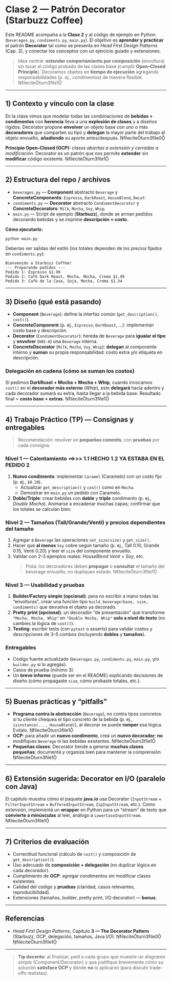 
# Clase 2 — Patrón **Decorator** (Starbuzz Coffee)

Este README acompaña a la **Clase 2** y al código de ejemplo en Python (`beverages.py`, `condiments.py`, `main.py`). El objetivo es **aprender y practicar** el patrón **Decorator** tal como se presenta en *Head First Design Patterns* (Cap. 3), y conectar los conceptos con un ejercicio guiado y extensiones.

> Idea central: **extender comportamiento por composición** (envoltura) sin tocar el código probado de las clases base (cumplir **Open–Closed Principle**). Decoramos objetos en **tiempo de ejecución** agregando responsabilidades (p. ej., condimentos) de manera flexible. fileciteturn3file1

---

## 1) Contexto y vínculo con la clase

En la clase vimos que modelar todas las combinaciones de **bebidas + condimentos** con **herencia** lleva a una **explosión de clases** y a diseños rígidos. Decorator propone **envolver** un objeto base con uno o más **decoradores** que comparten su tipo y **delegan** la mayor parte del trabajo al objeto envuelto, **añadiendo** su aporte antes/después. fileciteturn3file0

**Principio Open–Closed (OCP):** *clases abiertas a extensión y cerradas a modificación*. Decorator es un patrón que nos permite **extender** sin **modificar** código existente. fileciteturn3file1

---

## 2) Estructura del repo / archivos

- `beverages.py` — **Component** abstracto `Beverage` y **ConcreteComponents**: `Espresso`, `DarkRoast`, `HouseBlend`, `Decaf`.  
- `condiments.py` — **Decorator** abstracto `CondimentDecorator` y **ConcreteDecorators**: `Milk`, `Mocha`, `Soy`, `Whip`.  
- `main.py` — Script de ejemplo (**Starbuzz**), donde se arman pedidos decorando bebidas y se imprime **descripción + costo**.

**Cómo ejecutarlo:**

```bash
python main.py
```

Deberías ver salidas del estilo (los totales dependen de los precios fijados en `condiments.py`):

```
Bienvenido a Starbuzz Coffee!
--- Preparando pedidos ---
Pedido 1: Espresso $1.99
Pedido 2: Café Dark Roast, Mocha, Mocha, Crema $1.49
Pedido 3: Café de la Casa, Soja, Mocha, Crema $1.34
```

---

## 3) Diseño (qué está pasando)

- **Component** (`Beverage`): define la interfaz común (`get_description()`, `cost()`).
- **ConcreteComponent** (p. ej., `Espresso`, `DarkRoast`, …): implementan costo base y descripción.
- **Decorator** (`CondimentDecorator`): hereda de `Beverage` para **igualar el tipo** y **envolver** (`HAS-A`) una `Beverage` interna.  
- **ConcreteDecorator** (`Milk`, `Mocha`, `Soy`, `Whip`): **delegan** al componente interno y **suman** su propia responsabilidad: costo extra y/o etiqueta en descripción.

### Delegación en cadena (cómo se suman los costos)
Si pedimos **DarkRoast + Mocha + Mocha + Whip**, cuando invocamos `cost()` en el **decorador más externo** (*Whip*), este **delegará** hacia adentro y cada decorador sumará su extra, hasta llegar a la bebida base. Resultado final = **costo base + extras**. fileciteturn3file1

---

## 4) Trabajo Práctico (TP) — Consignas y entregables

> Recomendación: resolver en **pequeños commits**, con **pruebas** por cada consigna.

### Nivel 1 — Calentamiento     ==>>> 1.1 HECHO     1.2 YA ESTABA EN EL PEDIDO 2
1. **Nuevo condimento**: implementar `Caramel` (Caramelo) con un costo fijo (p. ej., `$0.20`).  
   - Actualizar `get_description()` y `cost()` como en `Mocha`.  
   - Demostrar en `main.py` un pedido con Caramelo.
2. **Doble/Triple**: crear bebidas con **doble** y **triple** condimento (p. ej., *Double Mocha*). Animarse a encadenar muchas capas; confirmar que los totales se calculan bien.

### Nivel 2 — Tamaños (**Tall/Grande/Venti**) y precios dependientes del tamaño
1. Agregar a `Beverage` las operaciones `set_size(size)` y `get_size()`.  
2. Hacer que **al menos** `Soy` cobre según tamaño (p. ej., Tall 0.10, Grande 0.15, Venti 0.20) y leer el `size` del componente envuelto.  
3. Validar con 2–3 ejemplos reales: *HouseBlend Venti + Soy*, etc.  
   > Pista: los decoradores deben **propagar** o **consultar** el tamaño del beverage envuelto; no dupliques estado. fileciteturn3file1

### Nivel 3 — Usabilidad y pruebas
1. **Builder/Factory simple (opcional)**: para no escribir a mano todas las “envolturas”, crear una función tipo `build_beverage(base, size, condiments)` que devuelva el objeto ya decorado.  
2. **Pretty print (opcional)**: un decorador “de presentación” que transforme `"Mocha, Mocha, Whip"` en `"Double Mocha, Whip"` **solo a nivel de texto** (no cambies la lógica de `cost()`).
3. **Testing**: escribir tests (con `pytest` o asserts) para validar costos y descripciones de 3–5 combos (incluyendo **dobles** y **tamaños**).

### Entregables
- Código fuente actualizado (`beverages.py`, `condiments.py`, `main.py`, y/o `builder.py` si lo agregás).  
- Casos de prueba (mínimo 3).  
- Un **breve informe** (puede ser en el README) explicando decisiones de diseño (cómo propagaste `size`, cómo probaste totales, etc.).

---

## 5) Buenas prácticas y “pitfalls”

- **Programa contra la abstracción** (`Beverage`), no contra tipos concretos: si tu cliente chequea el tipo concreto de la bebida (p. ej., `isinstance(..., HouseBlend)`), al decorar se puede **romper** esa lógica. Evitalo. fileciteturn3file1  
- **OCP**: para añadir un **nuevo condimento**, creá un **nuevo decorador**; **no** modifiques `Beverage` ni las bebidas existentes. fileciteturn3file1  
- **Pequeñas clases**: Decorator tiende a generar **muchas clases pequeñas**; documentá y organizá bien para mantener la comprensión. fileciteturn3file1

---

## 6) Extensión sugerida: Decorator en I/O (paralelo con Java)

El capítulo muestra cómo el paquete **java.io** usa Decorator (`InputStream` + `FilterInputStream` + `BufferedInputStream`, `ZipInputStream`, etc.). Como extensión, implementá un **wrapper** en Python para un “stream” de texto que **convierte a minúsculas** al leer, análogo a `LowerCaseInputStream`. fileciteturn3file1

---

## 7) Criterios de evaluación

- Correctitud funcional (cálculo de `cost()` y composición de `get_description()`).
- Uso adecuado de **composición + delegación** (no duplicar lógica en cada decorador).
- Cumplimiento de **OCP**: agregar condimentos sin modificar clases existentes.
- Calidad del código y **pruebas** (claridad, casos relevantes, reproducibilidad).
- Extensiones (tamaños, builder, pretty print, I/O decorator) — **bonus**.

---

## Referencias
- *Head First Design Patterns*, Capítulo **3 — The Decorator Pattern** (Starbuzz, OCP, delegación, tamaños, Java I/O). fileciteturn3file0 fileciteturn3file1

---

> **Tip docente:** al finalizar, pedí a cada grupo que muestre un *diagrama simple* (Component/Decorator) y que justifique brevemente cómo su solución **satisface OCP** y dónde **no** lo aplicaron (para discutir trade-offs realistas).
